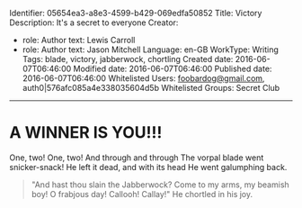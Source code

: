 Identifier: 05654ea3-a8e3-4599-b429-069edfa50852
Title: Victory
Description: It's a secret to everyone
Creator:
  - role: Author
    text: Lewis Carroll
  - role: Author
    text: Jason Mitchell
Language: en-GB
WorkType: Writing
Tags: blade, victory, jabberwock, chortling
Created date: 2016-06-07T06:46:00
Modified date: 2016-06-07T06:46:00
Published date: 2016-06-07T06:46:00
Whitelisted Users: foobardog@gmail.com, auth0|576afc085a4e338035604d5b
Whitelisted Groups: Secret Club

---

A WINNER IS YOU!!!
==================

One, two! One, two! And through and through
The vorpal blade went snicker-snack!
He left it dead, and with its head
He went galumphing back.

> "And hast thou slain the Jabberwock?
>    Come to my arms, my beamish boy!
> O frabjous day! Callooh! Callay!"
>    He chortled in his joy.
